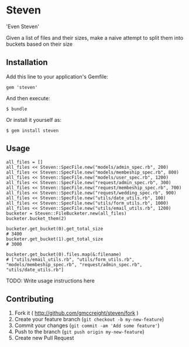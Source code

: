 # Steven

'Even Steven'

Given a list of files and their sizes, make a naive attempt to split them
into buckets based on their size

## Installation

Add this line to your application's Gemfile:

    gem 'steven'

And then execute:

    $ bundle

Or install it yourself as:

    $ gem install steven

## Usage

    all_files = []
    all_files << Steven::SpecFile.new("models/admin_spec.rb", 200)
    all_files << Steven::SpecFile.new("models/membeship_spec.rb", 800)
    all_files << Steven::SpecFile.new("models/user_spec.rb", 1200)
    all_files << Steven::SpecFile.new("request/admin_spec.rb", 300)
    all_files << Steven::SpecFile.new("request/membeship_spec.rb", 700)
    all_files << Steven::SpecFile.new("request/wedding_spec.rb", 900)
    all_files << Steven::SpecFile.new("utils/date_utils.rb", 100)
    all_files << Steven::SpecFile.new("utils/form_utils.rb", 1000)
    all_files << Steven::SpecFile.new("utils/email_utils.rb", 1200)
    bucketer = Steven::FileBucketer.new(all_files)
    bucketer.bucket_them(2)

    bucketer.get_bucket(0).get_total_size
    # 3400
    bucketer.get_bucket(1).get_total_size
    # 3000

    bucketer.get_bucket(0).files.map(&:filename)
    # ["utils/email_utils.rb", "utils/form_utils.rb", "models/membeship_spec.rb", "request/admin_spec.rb", "utils/date_utils.rb"]


TODO: Write usage instructions here

## Contributing

1. Fork it ( http://github.com/gmccreight/steven/fork )
2. Create your feature branch (`git checkout -b my-new-feature`)
3. Commit your changes (`git commit -am 'Add some feature'`)
4. Push to the branch (`git push origin my-new-feature`)
5. Create new Pull Request
